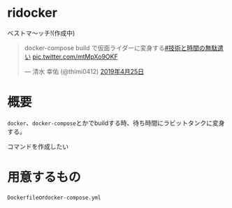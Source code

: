 # ridocker
ベストマ〜ッチ!(作成中)

<blockquote class="twitter-tweet" data-lang="ja"><p lang="ja" dir="ltr">docker-compose build で仮面ライダーに変身する<a href="https://twitter.com/hashtag/%E6%8A%80%E8%A1%93%E3%81%A8%E6%99%82%E9%96%93%E3%81%AE%E7%84%A1%E9%A7%84%E9%81%A3%E3%81%84?src=hash&amp;ref_src=twsrc%5Etfw">#技術と時間の無駄遣い</a> <a href="https://t.co/mtMpXo9OKF">pic.twitter.com/mtMpXo9OKF</a></p>&mdash; 清水 幸佑 (@thimi0412) <a href="https://twitter.com/thimi0412/status/1121286791154130945?ref_src=twsrc%5Etfw">2019年4月25日</a></blockquote>
<script async src="https://platform.twitter.com/widgets.js" charset="utf-8"></script>


# 概要
`docker`、`docker-compose`とかでbuildする時、待ち時間にラビットタンクに変身する。

コマンドを作成したい

# 用意するもの
`Dockerfile`or`docker-compose.yml`
